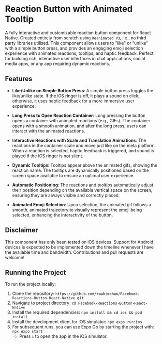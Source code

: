 # Reaction Button with Animated Tooltip

A fully interactive and customizable reaction button component for React Native. Created entirely from scratch using `Reanimated V3`, i.e., no third party libraries utilised. This component allows users to "like" or "unlike" with a simple button press, and provides an engaging emoji selection experience with animated reactions, tooltips, and haptic feedback. Perfect for building rich, interactive user interfaces in chat applications, social media apps, or any app requiring dynamic reactions.

## Features

- **Like/Unlike on Simple Button Press**: A simple button press toggles the like/unlike state. If the iOS ringer is off, it plays a sound on click; otherwise, it uses haptic feedback for a more immersive user experience.
  
- **Long Press to Open Reaction Container**: Long pressing the button opens a container with animated reactions (e.g., GIFs). The container opens with a smooth animation, and after the long press, users can interact with the animated reactions.

- **Interactive Reactions with Scale and Translation Animations**: The reactions in the container scale and move just like on the meta platform. When a reaction is selected, haptic feedback is triggered, and sound is played if the iOS ringer is not silent.

- **Dynamic Tooltips**: Tooltips appear above the animated gifs, showing the reaction name. The tooltips are dynamically positioned based on the screen space available to ensure an optimal user experience.

- **Automatic Positioning**: The reactions and tooltips automatically adjust their position depending on the available vertical space on the screen, ensuring they are always visible and correctly placed.

- **Animated Emoji Selection**: Upon selection, the animated gif follows a smooth, animated trajectory to visually represent the emoji being selected, enhancing the interactivity of the button.

## Disclaimer

This component has only been tested on iOS devices. Support for Android devices is expected to be implemented down the timeline whenever I have the available time and bandwidth. Contributions and pull requests are welcome!

## Running the Project

To run the project locally:

1. Clone the repository: `https://github.com/raahimkhan/Facebook-Reactions-Button-React-Native.git`
2. Navigate to project directory: `cd Facebook-Reactions-Button-React-Native`
3. Install the required dependencies: `npm install && cd ios && pod install`
4. Install the development client for iOS simulator: `npx expo run:ios`
5. For subsequent runs, you can use Expo Go by starting the project with: `npx expo start`
   - Press `i` to open the app in the iOS simulator.
